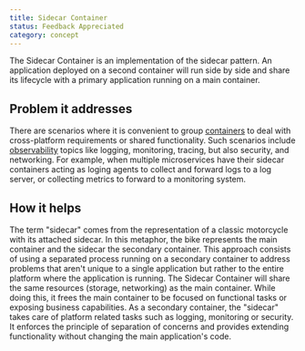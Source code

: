 ```yaml
---
title: Sidecar Container
status: Feedback Appreciated
category: concept
---
```


The Sidecar Container is an implementation of the sidecar pattern. 
An application deployed on a second container will run side by side 
and share its lifecycle with a primary application running on a main container. 

## Problem it addresses

There are scenarios where it is convenient to group [containers](/container/) to deal with cross-platform requirements or shared functionality.
Such scenarios include [observability](/observability/) topics like logging, monitoring, tracing, but also security, and networking. 
For example, when multiple microservices have their sidecar containers acting as loging agents to collect and forward logs to a log server, or
collecting metrics to forward to a monitoring system.

## How it helps

The term "sidecar" comes from the representation of a classic motorcycle with its attached sidecar. In this metaphor, the bike represents the main container and the sidecar the secondary container. 
This approach consists of using a separated process running on a secondary container to address problems that aren't unique to a single application but rather to the entire platform where the application is running. 
The Sidecar Container will share the same resources (storage, networking) as the main container. While doing this, it frees the main container to be focused on functional tasks or exposing business capabilities. As a secondary container, the "sidecar" takes care of platform related tasks such as logging, monitoring or security.   
It enforces the principle of separation of concerns and provides extending functionality without changing the main application's code. 
